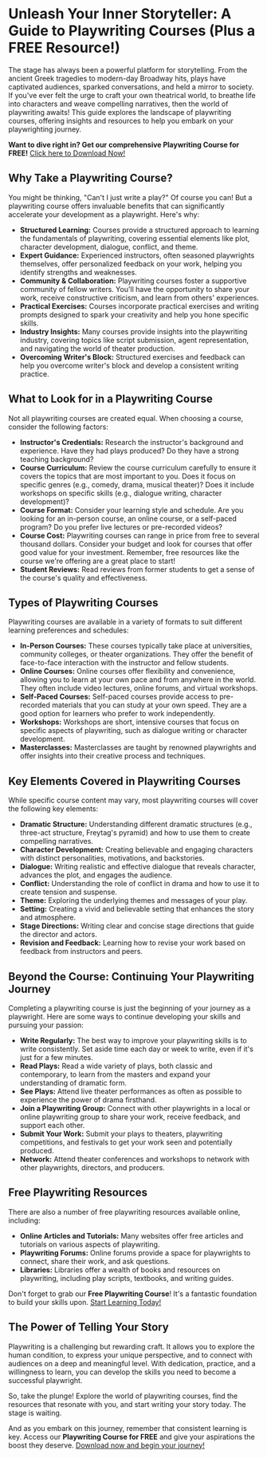 # Unleash Your Inner Storyteller: A Guide to Playwriting Courses (Plus a FREE Resource!)

The stage has always been a powerful platform for storytelling. From the ancient Greek tragedies to modern-day Broadway hits, plays have captivated audiences, sparked conversations, and held a mirror to society.  If you've ever felt the urge to craft your own theatrical world, to breathe life into characters and weave compelling narratives, then the world of playwriting awaits! This guide explores the landscape of playwriting courses, offering insights and resources to help you embark on your playwrighting journey.

**Want to dive right in? Get our comprehensive Playwriting Course for FREE!** [Click here to Download Now!](https://udemywork.com/play-writing-courses)

## Why Take a Playwriting Course?

You might be thinking, "Can't I just write a play?"  Of course you can!  But a playwriting course offers invaluable benefits that can significantly accelerate your development as a playwright. Here's why:

*   **Structured Learning:**  Courses provide a structured approach to learning the fundamentals of playwriting, covering essential elements like plot, character development, dialogue, conflict, and theme.
*   **Expert Guidance:**  Experienced instructors, often seasoned playwrights themselves, offer personalized feedback on your work, helping you identify strengths and weaknesses.
*   **Community & Collaboration:**  Playwriting courses foster a supportive community of fellow writers.  You'll have the opportunity to share your work, receive constructive criticism, and learn from others' experiences.
*   **Practical Exercises:**  Courses incorporate practical exercises and writing prompts designed to spark your creativity and help you hone specific skills.
*   **Industry Insights:**  Many courses provide insights into the playwriting industry, covering topics like script submission, agent representation, and navigating the world of theater production.
*   **Overcoming Writer's Block:**  Structured exercises and feedback can help you overcome writer's block and develop a consistent writing practice.

## What to Look for in a Playwriting Course

Not all playwriting courses are created equal.  When choosing a course, consider the following factors:

*   **Instructor's Credentials:**  Research the instructor's background and experience.  Have they had plays produced? Do they have a strong teaching background?
*   **Course Curriculum:**  Review the course curriculum carefully to ensure it covers the topics that are most important to you.  Does it focus on specific genres (e.g., comedy, drama, musical theater)? Does it include workshops on specific skills (e.g., dialogue writing, character development)?
*   **Course Format:**  Consider your learning style and schedule.  Are you looking for an in-person course, an online course, or a self-paced program?  Do you prefer live lectures or pre-recorded videos?
*   **Course Cost:**  Playwriting courses can range in price from free to several thousand dollars.  Consider your budget and look for courses that offer good value for your investment.  Remember, free resources like the course we're offering are a great place to start!
*   **Student Reviews:**  Read reviews from former students to get a sense of the course's quality and effectiveness.

## Types of Playwriting Courses

Playwriting courses are available in a variety of formats to suit different learning preferences and schedules:

*   **In-Person Courses:**  These courses typically take place at universities, community colleges, or theater organizations.  They offer the benefit of face-to-face interaction with the instructor and fellow students.
*   **Online Courses:**  Online courses offer flexibility and convenience, allowing you to learn at your own pace and from anywhere in the world.  They often include video lectures, online forums, and virtual workshops.
*   **Self-Paced Courses:**  Self-paced courses provide access to pre-recorded materials that you can study at your own speed.  They are a good option for learners who prefer to work independently.
*   **Workshops:**  Workshops are short, intensive courses that focus on specific aspects of playwriting, such as dialogue writing or character development.
*   **Masterclasses:**  Masterclasses are taught by renowned playwrights and offer insights into their creative process and techniques.

## Key Elements Covered in Playwriting Courses

While specific course content may vary, most playwriting courses will cover the following key elements:

*   **Dramatic Structure:**  Understanding different dramatic structures (e.g., three-act structure, Freytag's pyramid) and how to use them to create compelling narratives.
*   **Character Development:**  Creating believable and engaging characters with distinct personalities, motivations, and backstories.
*   **Dialogue:**  Writing realistic and effective dialogue that reveals character, advances the plot, and engages the audience.
*   **Conflict:**  Understanding the role of conflict in drama and how to use it to create tension and suspense.
*   **Theme:**  Exploring the underlying themes and messages of your play.
*   **Setting:**  Creating a vivid and believable setting that enhances the story and atmosphere.
*   **Stage Directions:**  Writing clear and concise stage directions that guide the director and actors.
*   **Revision and Feedback:**  Learning how to revise your work based on feedback from instructors and peers.

## Beyond the Course: Continuing Your Playwriting Journey

Completing a playwriting course is just the beginning of your journey as a playwright.  Here are some ways to continue developing your skills and pursuing your passion:

*   **Write Regularly:**  The best way to improve your playwriting skills is to write consistently.  Set aside time each day or week to write, even if it's just for a few minutes.
*   **Read Plays:**  Read a wide variety of plays, both classic and contemporary, to learn from the masters and expand your understanding of dramatic form.
*   **See Plays:**  Attend live theater performances as often as possible to experience the power of drama firsthand.
*   **Join a Playwriting Group:**  Connect with other playwrights in a local or online playwriting group to share your work, receive feedback, and support each other.
*   **Submit Your Work:**  Submit your plays to theaters, playwriting competitions, and festivals to get your work seen and potentially produced.
*   **Network:**  Attend theater conferences and workshops to network with other playwrights, directors, and producers.

## Free Playwriting Resources

There are also a number of free playwriting resources available online, including:

*   **Online Articles and Tutorials:**  Many websites offer free articles and tutorials on various aspects of playwriting.
*   **Playwriting Forums:**  Online forums provide a space for playwrights to connect, share their work, and ask questions.
*   **Libraries:**  Libraries offer a wealth of books and resources on playwriting, including play scripts, textbooks, and writing guides.

Don't forget to grab our **Free Playwriting Course**! It's a fantastic foundation to build your skills upon.  [Start Learning Today!](https://udemywork.com/play-writing-courses)

## The Power of Telling Your Story

Playwriting is a challenging but rewarding craft. It allows you to explore the human condition, to express your unique perspective, and to connect with audiences on a deep and meaningful level.  With dedication, practice, and a willingness to learn, you can develop the skills you need to become a successful playwright.

So, take the plunge! Explore the world of playwriting courses, find the resources that resonate with you, and start writing your story today.  The stage is waiting.

And as you embark on this journey, remember that consistent learning is key. Access our **Playwriting Course for FREE** and give your aspirations the boost they deserve. [Download now and begin your journey!](https://udemywork.com/play-writing-courses)
